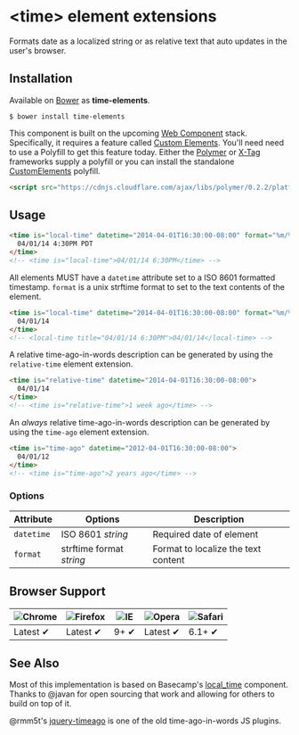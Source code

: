 # &lt;time&gt; element extensions

Formats date as a localized string or as relative text that auto updates in the user's browser.

## Installation

Available on [Bower](http://bower.io) as **time-elements**.

```
$ bower install time-elements
```

This component is built on the upcoming [Web Component](http://webcomponents.github.io/) stack. Specifically, it requires a feature called [Custom Elements](http://www.html5rocks.com/en/tutorials/webcomponents/customelements/). You'll need need to use a Polyfill to get this feature today. Either the [Polymer](http://www.polymer-project.org/) or [X-Tag](http://www.x-tags.org/) frameworks supply a polyfill or you can install the standalone [CustomElements](https://github.com/Polymer/CustomElements) polyfill.

``` html
<script src="https://cdnjs.cloudflare.com/ajax/libs/polymer/0.2.2/platform.js"></script>
```


## Usage

``` html
<time is="local-time" datetime="2014-04-01T16:30:00-08:00" format="%m/%d/%y %l:%M%p">
  04/01/14 4:30PM PDT
</time>
<!-- <time is="local-time">04/01/14 6:30PM</time> -->
```

All elements MUST have a `datetime` attribute set to a ISO 8601 formatted timestamp. `format` is a unix strftime format to set to the text contents of the element.

``` html
<time is="local-time" datetime="2014-04-01T16:30:00-08:00" format="%m/%d/%y">
  04/01/14
</time>
<!-- <local-time title="04/01/14 6:30PM">04/01/14</local-time> -->
```

A relative time-ago-in-words description can be generated by using the `relative-time` element extension.

``` html
<time is="relative-time" datetime="2014-04-01T16:30:00-08:00">
  04/01/14
</time>
<!-- <time is="relative-time">1 week ago</time> -->
```

An *always* relative time-ago-in-words description can be generated by using the `time-ago` element extension.

``` html
<time is="time-ago" datetime="2012-04-01T16:30:00-08:00">
  04/01/12
</time>
<!-- <time is="time-ago">2 years ago</time> -->
```


### Options

Attribute      | Options                                | Description
---            | ---                                    | ---
`datetime`     | ISO 8601 *string*                      | Required date of element
`format`       | strftime format *string*               | Format to localize the text content

## Browser Support

![Chrome](https://raw.github.com/alrra/browser-logos/master/chrome/chrome_48x48.png) | ![Firefox](https://raw.github.com/alrra/browser-logos/master/firefox/firefox_48x48.png) | ![IE](https://raw.github.com/alrra/browser-logos/master/internet-explorer/internet-explorer_48x48.png) | ![Opera](https://raw.github.com/alrra/browser-logos/master/opera/opera_48x48.png) | ![Safari](https://raw.github.com/alrra/browser-logos/master/safari/safari_48x48.png)
--- | --- | --- | --- | --- |
Latest ✔ | Latest ✔ | 9+ ✔ | Latest ✔ | 6.1+ ✔ |


## See Also

Most of this implementation is based on Basecamp's [local_time](https://github.com/basecamp/local_time) component. Thanks to @javan for open sourcing that work and allowing for others to build on top of it.

@rmm5t's [jquery-timeago](https://github.com/rmm5t/jquery-timeago) is one of the old time-ago-in-words JS plugins.
